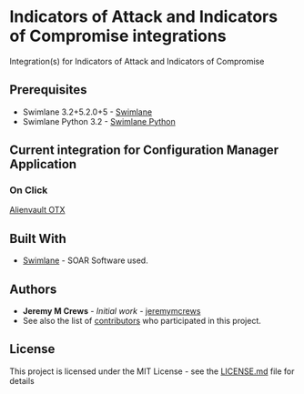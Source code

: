 # Indicators of Attack and Indicators of Compromise integrations
Integration(s) for Indicators of Attack and Indicators of Compromise
## Prerequisites
* Swimlane 3.2+5.2.0+5 - [Swimlane](http://www.swimlane.com)
* Swimlane Python 3.2 - [Swimlane Python](https://swimlane-python-driver.readthedocs.io/en/stable/)
## Current integration for Configuration Manager Application
### On Click
[Alienvault OTX](https://github.com/PhoenixNAP-SecuritySrvs/Swimlane-3.2-Intgrations/tree/master/IOCs/On%20Click/Alienvault%20OTX)
## Built With
* [Swimlane](http://www.swimlane.com) - SOAR Software used.
## Authors
* **Jeremy M Crews** - *Initial work* - [jeremymcrews](https://github.com/jeremymcrews)
* See also the list of [contributors](https://github.com/PhoenixNAP-SecuritySrvs/Swimlane-3.2-Applications/contributors) who participated in this project.
## License
This project is licensed under the MIT License - see the [LICENSE.md](LICENSE.md) file for details